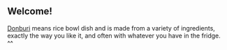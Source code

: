 ## Welcome! 

[Donburi](https://en.wikipedia.org/wiki/Donburi) means rice bowl dish and is made from a variety of ingredients, exactly the way you like it, and often with whatever you have in the fridge. ^^
